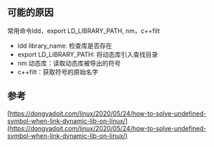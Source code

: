 ## 可能的原因

常用命令ldd，export LD_LIBRARY_PATH, nm，c++filt

- ldd library_name: 检查库是否存在
- export LD_LIBRARY_PATH: 将动态库引入查找目录
- nm 动态库：读取动态库被导出的符号
- c++filt：获取符号的原始名字


## 参考

[https://dongyadoit.com/linux/2020/05/24/how-to-solve-undefined-symbol-when-link-dynamic-lib-on-linux/](https://dongyadoit.com/linux/2020/05/24/how-to-solve-undefined-symbol-when-link-dynamic-lib-on-linux/)
